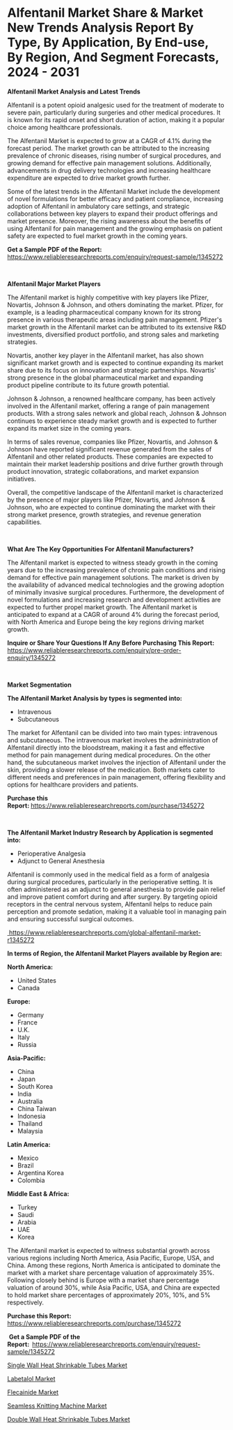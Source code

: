 <p><h1>Alfentanil Market Share & Market New Trends Analysis Report By Type, By Application, By End-use, By Region, And Segment Forecasts, 2024 - 2031</h1></p><p><strong>Alfentanil Market Analysis and Latest Trends</strong></p>
<p><p>Alfentanil is a potent opioid analgesic used for the treatment of moderate to severe pain, particularly during surgeries and other medical procedures. It is known for its rapid onset and short duration of action, making it a popular choice among healthcare professionals.</p><p>The Alfentanil Market is expected to grow at a CAGR of 4.1% during the forecast period. The market growth can be attributed to the increasing prevalence of chronic diseases, rising number of surgical procedures, and growing demand for effective pain management solutions. Additionally, advancements in drug delivery technologies and increasing healthcare expenditure are expected to drive market growth further.</p><p>Some of the latest trends in the Alfentanil Market include the development of novel formulations for better efficacy and patient compliance, increasing adoption of Alfentanil in ambulatory care settings, and strategic collaborations between key players to expand their product offerings and market presence. Moreover, the rising awareness about the benefits of using Alfentanil for pain management and the growing emphasis on patient safety are expected to fuel market growth in the coming years.</p></p>
<p><strong>Get a Sample PDF of the Report:&nbsp;</strong> <a href="https://www.reliableresearchreports.com/enquiry/request-sample/1345272">https://www.reliableresearchreports.com/enquiry/request-sample/1345272</a></p>
<p>&nbsp;</p>
<p><strong>Alfentanil Major Market Players</strong></p>
<p><p>The Alfentanil market is highly competitive with key players like Pfizer, Novartis, Johnson & Johnson, and others dominating the market. Pfizer, for example, is a leading pharmaceutical company known for its strong presence in various therapeutic areas including pain management. Pfizer's market growth in the Alfentanil market can be attributed to its extensive R&D investments, diversified product portfolio, and strong sales and marketing strategies.</p><p>Novartis, another key player in the Alfentanil market, has also shown significant market growth and is expected to continue expanding its market share due to its focus on innovation and strategic partnerships. Novartis' strong presence in the global pharmaceutical market and expanding product pipeline contribute to its future growth potential.</p><p>Johnson & Johnson, a renowned healthcare company, has been actively involved in the Alfentanil market, offering a range of pain management products. With a strong sales network and global reach, Johnson & Johnson continues to experience steady market growth and is expected to further expand its market size in the coming years.</p><p>In terms of sales revenue, companies like Pfizer, Novartis, and Johnson & Johnson have reported significant revenue generated from the sales of Alfentanil and other related products. These companies are expected to maintain their market leadership positions and drive further growth through product innovation, strategic collaborations, and market expansion initiatives.</p><p>Overall, the competitive landscape of the Alfentanil market is characterized by the presence of major players like Pfizer, Novartis, and Johnson & Johnson, who are expected to continue dominating the market with their strong market presence, growth strategies, and revenue generation capabilities.</p></p>
<p>&nbsp;</p>
<p><strong>What Are The Key Opportunities For Alfentanil Manufacturers?</strong></p>
<p><p>The Alfentanil market is expected to witness steady growth in the coming years due to the increasing prevalence of chronic pain conditions and rising demand for effective pain management solutions. The market is driven by the availability of advanced medical technologies and the growing adoption of minimally invasive surgical procedures. Furthermore, the development of novel formulations and increasing research and development activities are expected to further propel market growth. The Alfentanil market is anticipated to expand at a CAGR of around 4% during the forecast period, with North America and Europe being the key regions driving market growth.</p></p>
<p><strong>Inquire or Share Your Questions If Any Before Purchasing This Report:</strong> <a href="https://www.reliableresearchreports.com/enquiry/pre-order-enquiry/1345272">https://www.reliableresearchreports.com/enquiry/pre-order-enquiry/1345272</a></p>
<p>&nbsp;</p>
<p><strong>Market Segmentation</strong></p>
<p><strong>The Alfentanil Market Analysis by types is segmented into:</strong></p>
<p><ul><li>Intravenous</li><li>Subcutaneous</li></ul></p>
<p><p>The market for Alfentanil can be divided into two main types: intravenous and subcutaneous. The intravenous market involves the administration of Alfentanil directly into the bloodstream, making it a fast and effective method for pain management during medical procedures. On the other hand, the subcutaneous market involves the injection of Alfentanil under the skin, providing a slower release of the medication. Both markets cater to different needs and preferences in pain management, offering flexibility and options for healthcare providers and patients.</p></p>
<p><strong>Purchase this Report:&nbsp;</strong><a href="https://www.reliableresearchreports.com/purchase/1345272">https://www.reliableresearchreports.com/purchase/1345272</a></p>
<p>&nbsp;</p>
<p><strong>The Alfentanil Market Industry Research by Application is segmented into:</strong></p>
<p><ul><li>Perioperative Analgesia</li><li>Adjunct to General Anesthesia</li></ul></p>
<p><p>Alfentanil is commonly used in the medical field as a form of analgesia during surgical procedures, particularly in the perioperative setting. It is often administered as an adjunct to general anesthesia to provide pain relief and improve patient comfort during and after surgery. By targeting opioid receptors in the central nervous system, Alfentanil helps to reduce pain perception and promote sedation, making it a valuable tool in managing pain and ensuring successful surgical outcomes.</p></p>
<p><a href="https://www.reliableresearchreports.com/global-alfentanil-market-r1345272">&nbsp;https://www.reliableresearchreports.com/global-alfentanil-market-r1345272</a></p>
<p><strong>In terms of Region, the Alfentanil Market Players available by Region are:</strong></p>
<p>
    <p> <strong> North America: </strong>
        <ul>
            <li>United States</li>
            <li>Canada</li>
        </ul>
        </p> 
    <p> <strong> Europe: </strong>
        <ul>
            <li>Germany</li>
            <li>France</li>
            <li>U.K.</li>
            <li>Italy</li>
            <li>Russia</li>
        </ul>
        </p> 
    <p> <strong> Asia-Pacific: </strong>
        <ul>
            <li>China</li>
            <li>Japan</li>
            <li>South Korea</li>
            <li>India</li>
            <li>Australia</li>
            <li>China Taiwan</li>
            <li>Indonesia</li>
            <li>Thailand</li>
            <li>Malaysia</li>
        </ul>
        </p> 
    <p> <strong> Latin America: </strong>
        <ul>
            <li>Mexico</li>
            <li>Brazil</li>
            <li>Argentina Korea</li>
            <li>Colombia</li>
        </ul>
        </p> 
    <p> <strong> Middle East & Africa: </strong>
        <ul>
            <li>Turkey</li>
            <li>Saudi</li>
            <li>Arabia</li>
            <li>UAE</li>
            <li>Korea</li>
        </ul>
    </p>
    </p>
<p><p>The Alfentanil market is expected to witness substantial growth across various regions including North America, Asia Pacific, Europe, USA, and China. Among these regions, North America is anticipated to dominate the market with a market share percentage valuation of approximately 35%. Following closely behind is Europe with a market share percentage valuation of around 30%, while Asia Pacific, USA, and China are expected to hold market share percentages of approximately 20%, 10%, and 5% respectively.</p></p>
<p><strong>Purchase this Report: </strong><a href="https://www.reliableresearchreports.com/purchase/1345272">https://www.reliableresearchreports.com/purchase/1345272</a></p>
<p>&nbsp;<strong>Get a Sample PDF of the Report:&nbsp;&nbsp;</strong><a href="https://www.reliableresearchreports.com/enquiry/request-sample/1345272">https://www.reliableresearchreports.com/enquiry/request-sample/1345272</a></p>
<p><strong></strong></p>
<p><p><a href="https://issuu.com/reportprime-2/docs/single-wall-heat-shrinkable-tubes-market-size-2030">Single Wall Heat Shrinkable Tubes Market</a></p><p><a href="https://github.com/dimitrishawkinswaynenp91rgz/Market-Research-Report-List-2/blob/main/labetalol-market.md">Labetalol Market</a></p><p><a href="https://github.com/changoleonlaverguenzanoexiste/Market-Research-Report-List-3/blob/main/flecainide-market.md">Flecainide Market</a></p><p><a href="https://www.linkedin.com/pulse/seamless-knitting-machine-market-analysis-its-cagr-segmentation-ospof">Seamless Knitting Machine Market</a></p><p><a href="https://issuu.com/reportprime-2/docs/double-wall-heat-shrinkable-tubes-market-size-2030">Double Wall Heat Shrinkable Tubes Market</a></p></p>